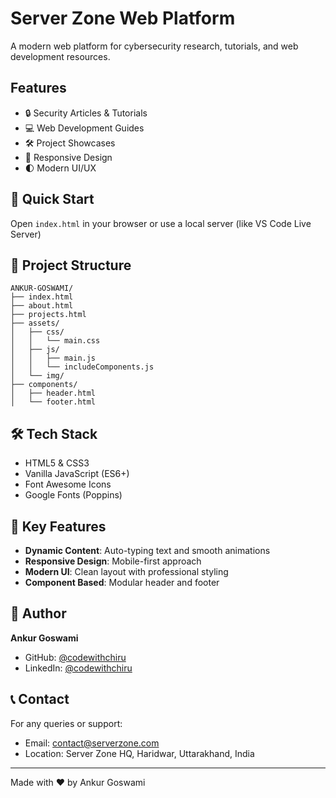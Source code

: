# Server Zone Web Platform

A modern web platform for cybersecurity research, tutorials, and web development resources.

## Features

- 🔒 Security Articles & Tutorials
- 💻 Web Development Guides
- 🛠️ Project Showcases
- 📱 Responsive Design
- 🌓 Modern UI/UX

## 🚀 Quick Start

Open `index.html` in your browser or use a local server (like VS Code Live Server)

## 📂 Project Structure

```
ANKUR-GOSWAMI/
├── index.html
├── about.html
├── projects.html
├── assets/
│   ├── css/
│   │   └── main.css
│   ├── js/
│   │   ├── main.js
│   │   └── includeComponents.js
│   └── img/
├── components/
│   ├── header.html
│   └── footer.html
```

## 🛠️ Tech Stack

- HTML5 & CSS3
- Vanilla JavaScript (ES6+)
- Font Awesome Icons
- Google Fonts (Poppins)

## 🌟 Key Features

- **Dynamic Content**: Auto-typing text and smooth animations
- **Responsive Design**: Mobile-first approach
- **Modern UI**: Clean layout with professional styling
- **Component Based**: Modular header and footer

## 👤 Author

**Ankur Goswami**
- GitHub: [@codewithchiru](https://github.com/codewithchiru)
- LinkedIn: [@codewithchiru](https://linkedin.com/in/codewithchiru)

## 📞 Contact

For any queries or support:
- Email: contact@serverzone.com
- Location: Server Zone HQ, Haridwar, Uttarakhand, India

---
Made with ❤️ by Ankur Goswami